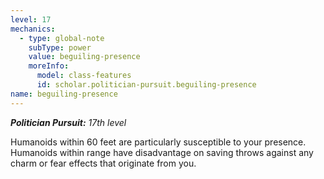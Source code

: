 ```yaml
---
level: 17
mechanics:
  - type: global-note
    subType: power
    value: beguiling-presence
    moreInfo:
      model: class-features
      id: scholar.politician-pursuit.beguiling-presence
name: beguiling-presence
---
```

_**Politician Pursuit:** 17th level_
Humanoids within 60 feet are particularly susceptible to your presence. Humanoids within range have disadvantage on saving throws against any charm or fear effects that originate from you. 
